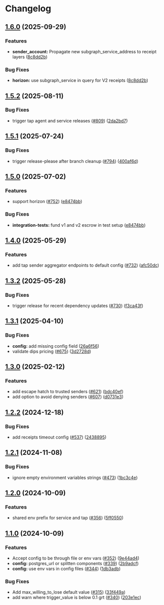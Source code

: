 # Changelog

## [1.6.0](https://github.com/graphprotocol/indexer-rs/compare/indexer-config-v1.5.2...indexer-config-v1.6.0) (2025-09-29)


### Features

* **sender_account:** Propagate new subgraph_service_address to receipt layers ([8c8dd2b](https://github.com/graphprotocol/indexer-rs/commit/8c8dd2b2b6849af3923472ad38aa7d9836cb1935))


### Bug Fixes

* **horizon:** use subgraph_service in query for V2 receipts ([8c8dd2b](https://github.com/graphprotocol/indexer-rs/commit/8c8dd2b2b6849af3923472ad38aa7d9836cb1935))

## [1.5.2](https://github.com/graphprotocol/indexer-rs/compare/indexer-config-v1.5.1...indexer-config-v1.5.2) (2025-08-11)


### Bug Fixes

* trigger tap agent and service releases ([#809](https://github.com/graphprotocol/indexer-rs/issues/809)) ([2da2bd7](https://github.com/graphprotocol/indexer-rs/commit/2da2bd780c35cc5f71fe5aa509ce8378d296570a))

## [1.5.1](https://github.com/graphprotocol/indexer-rs/compare/indexer-config-v1.5.0...indexer-config-v1.5.1) (2025-07-24)


### Bug Fixes

* trigger release-please after branch cleanup ([#794](https://github.com/graphprotocol/indexer-rs/issues/794)) ([400af6d](https://github.com/graphprotocol/indexer-rs/commit/400af6d4102f23a643f10778f01509f7d1f120dd))

## [1.5.0](https://github.com/graphprotocol/indexer-rs/compare/indexer-config-v1.4.0...indexer-config-v1.5.0) (2025-07-02)


### Features

* support horizon ([#752](https://github.com/graphprotocol/indexer-rs/issues/752)) ([e8474bb](https://github.com/graphprotocol/indexer-rs/commit/e8474bb265ecce8d8be9859ae2b2044c6d2224b0))


### Bug Fixes

* **integration-tests:** fund v1 and v2 escrow in test setup ([e8474bb](https://github.com/graphprotocol/indexer-rs/commit/e8474bb265ecce8d8be9859ae2b2044c6d2224b0))

## [1.4.0](https://github.com/graphprotocol/indexer-rs/compare/indexer-config-v1.3.2...indexer-config-v1.4.0) (2025-05-29)


### Features

* add tap sender aggregator endpoints to default config ([#732](https://github.com/graphprotocol/indexer-rs/issues/732)) ([afc50dc](https://github.com/graphprotocol/indexer-rs/commit/afc50dca4fc997482e4e0fd42727171a177a43a2))

## [1.3.2](https://github.com/graphprotocol/indexer-rs/compare/indexer-config-v1.3.1...indexer-config-v1.3.2) (2025-05-28)


### Bug Fixes

* trigger release for recent dependency updates ([#730](https://github.com/graphprotocol/indexer-rs/issues/730)) ([f3ca43f](https://github.com/graphprotocol/indexer-rs/commit/f3ca43f9780f24e8b62c5478ccadfb2f6b10cc00))

## [1.3.1](https://github.com/graphprotocol/indexer-rs/compare/indexer-config-v1.3.0...indexer-config-v1.3.1) (2025-04-10)


### Bug Fixes

* **config:** add missing config field ([26a6f56](https://github.com/graphprotocol/indexer-rs/commit/26a6f5680a6bfefb9ae82e3d08c2562179780a10))
* validate dips pricing ([#675](https://github.com/graphprotocol/indexer-rs/issues/675)) ([3d2728d](https://github.com/graphprotocol/indexer-rs/commit/3d2728da9f10a61815cc284ecb0f572d36394aee))

## [1.3.0](https://github.com/graphprotocol/indexer-rs/compare/indexer-config-v1.2.2...indexer-config-v1.3.0) (2025-02-12)


### Features

* add escape hatch to trusted senders ([#621](https://github.com/graphprotocol/indexer-rs/issues/621)) ([bdc40ef](https://github.com/graphprotocol/indexer-rs/commit/bdc40ef33ee0b9b063ca8eeaa5374ef6f4779626))
* add option to avoid denying senders ([#607](https://github.com/graphprotocol/indexer-rs/issues/607)) ([d0731e3](https://github.com/graphprotocol/indexer-rs/commit/d0731e3bf2e36f587e9318be9028897a0a35cda4))

## [1.2.2](https://github.com/graphprotocol/indexer-rs/compare/indexer-config-v1.2.1...indexer-config-v1.2.2) (2024-12-18)


### Bug Fixes

* add receipts timeout config ([#537](https://github.com/graphprotocol/indexer-rs/issues/537)) ([2438895](https://github.com/graphprotocol/indexer-rs/commit/243889570d2a2146816a23dab3bfe39e79e5e010))

## [1.2.1](https://github.com/graphprotocol/indexer-rs/compare/indexer-config-v1.2.0...indexer-config-v1.2.1) (2024-11-08)


### Bug Fixes

* ignore empty environment variables strings ([#473](https://github.com/graphprotocol/indexer-rs/issues/473)) ([1bc3c4e](https://github.com/graphprotocol/indexer-rs/commit/1bc3c4e96584ef8977a133e03530cdcb801d2270))

## [1.2.0](https://github.com/graphprotocol/indexer-rs/compare/indexer-config-v1.1.0...indexer-config-v1.2.0) (2024-10-09)


### Features

* shared env prefix for service and tap ([#356](https://github.com/graphprotocol/indexer-rs/issues/356)) ([5ff0550](https://github.com/graphprotocol/indexer-rs/commit/5ff05500d86d04a4cbe53fe3c724404585e7647a))

## [1.1.0](https://github.com/graphprotocol/indexer-rs/compare/indexer-config-v1.0.0...indexer-config-v1.1.0) (2024-10-09)


### Features

* Accept config to be through file or env vars ([#352](https://github.com/graphprotocol/indexer-rs/issues/352)) ([9e44ad4](https://github.com/graphprotocol/indexer-rs/commit/9e44ad4fd04477e07dba4776f4a2de8a338f0f61))
* **config:** postgres_url or splitten components ([#339](https://github.com/graphprotocol/indexer-rs/issues/339)) ([2b9adcf](https://github.com/graphprotocol/indexer-rs/commit/2b9adcfa2cc3f4bc9024fb3604d0c85104a080d4))
* **config:** use env vars in config files ([#344](https://github.com/graphprotocol/indexer-rs/issues/344)) ([1db3adb](https://github.com/graphprotocol/indexer-rs/commit/1db3adb12325ffd75bc031fa6299031357eeb60a))


### Bug Fixes

* Add max_willing_to_lose default value ([#315](https://github.com/graphprotocol/indexer-rs/issues/315)) ([33f449a](https://github.com/graphprotocol/indexer-rs/commit/33f449acf55470e5bfe9713d8dcd424f79a7b702))
* add warn where trigger_value is below 0.1 grt ([#340](https://github.com/graphprotocol/indexer-rs/issues/340)) ([203e1ec](https://github.com/graphprotocol/indexer-rs/commit/203e1ec1f244467d944f8f0a02a653c05bf6105d))
